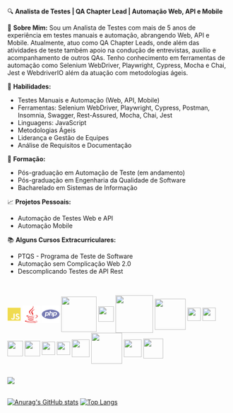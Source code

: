 🔍 **Analista de Testes | QA Chapter Lead | Automação Web, API e Mobile**

🎯 **Sobre Mim:**
Sou um Analista de Testes com mais de 5 anos de experiência em testes manuais e automação, abrangendo Web, API e Mobile. Atualmente, atuo como QA Chapter Leads, onde além das atividades de teste também apoio na condução de entrevistas, auxílio e acompanhamento de outros QAs. Tenho conhecimento em ferramentas de automação como Selenium WebDriver, Playwright, Cypress, Mocha e Chai, Jest e WebdriverIO além da atuação com metodologias ágeis.

🚀 **Habilidades:**
- Testes Manuais e Automação (Web, API, Mobile)
- Ferramentas: Selenium WebDriver, Playwright, Cypress, Postman, Insomnia, Swagger, Rest-Assured, Mocha, Chai, Jest
- Linguagens: JavaScript
- Metodologias Ágeis
- Liderança e Gestão de Equipes
- Análise de Requisitos e Documentação

🌱 **Formação:**
- Pós-graduação em Automação de Teste (em andamento)
- Pós-graduação em Engenharia da Qualidade de Software
- Bacharelado em Sistemas de Informação

📈 **Projetos Pessoais:**
- Automação de Testes Web e API
- Automação Mobile

📚 **Alguns Cursos Extracurriculares:**
- PTQS - Programa de Teste de Software
- Automação sem Complicação Web 2.0
- Descomplicando Testes de API Rest

##

<div style="display: inline_block"><br>
  <img align="center" height="30" width="30" src="https://raw.githubusercontent.com/devicons/devicon/master/icons/javascript/javascript-plain.svg">
  <img align="center" height="40" width="40" src="https://raw.githubusercontent.com/devicons/devicon/master/icons/java/java-plain.svg">
  <img align="center" height="40" width="40" src="https://raw.githubusercontent.com/devicons/devicon/master/icons/php/php-plain.svg">
  
  <img align="center" height="80" width="80" img src="https://cdn.jsdelivr.net/gh/devicons/devicon/icons/nodejs/nodejs-original-wordmark.svg" />

  <img align="center" height="35" width="35" img src="https://cdn.jsdelivr.net/gh/devicons/devicon@latest/icons/laravel/laravel-original.svg" />
  <img align="center" height="85" width="85" img src="https://cdn.jsdelivr.net/gh/devicons/devicon/icons/sequelize/sequelize-original-wordmark.svg" />
  <img align="center" height="70" width="70" img src="https://cdn.jsdelivr.net/gh/devicons/devicon/icons/express/express-original-wordmark.svg" />
  
  <img align="center" height="30" width="30" img src="https://cdn.jsdelivr.net/gh/devicons/devicon/icons/selenium/selenium-original.svg" />
  <img align="center" height="30" width="30" img src="https://cdn.jsdelivr.net/gh/devicons/devicon/icons/cucumber/cucumber-plain.svg" />
  <img align="center" height="35" width="35" img src="https://cdn.jsdelivr.net/gh/devicons/devicon/icons/jest/jest-plain.svg" />
  <img align="center" height="35" width="35" img src="https://cdn.jsdelivr.net/gh/devicons/devicon/icons/mocha/mocha-plain.svg" />
  
  <img align="center" height="30" width="30" img src="https://cdn.jsdelivr.net/gh/devicons/devicon/icons/vscode/vscode-original.svg" />
  <img align="center" height="30" width="30" img src="https://cdn.jsdelivr.net/gh/devicons/devicon/icons/intellij/intellij-original.svg" />
  
  <img align="center" height="40" width="40" img src="https://cdn.jsdelivr.net/gh/devicons/devicon/icons/jira/jira-original-wordmark.svg" />
  
  <img align="center" height="70" width="70" img src="https://cdn.jsdelivr.net/gh/devicons/devicon/icons/mysql/mysql-original-wordmark.svg" />
  <img align="center" height="40" width="40" img src="https://cdn.jsdelivr.net/gh/devicons/devicon/icons/redis/redis-original-wordmark.svg" />
  
  <img align="center" height="45" width="45" img src="https://cdn.jsdelivr.net/gh/devicons/devicon@latest/icons/docker/docker-original-wordmark.svg" />

</div>

##

<div> 
  <a href="https://br.linkedin.com/in/leonardo-luiz-padilha" target="_blank"><img src="https://img.shields.io/badge/-LinkedIn-%230077B5?style=for-the- badge&logo=linkedin&logoColor=white" target="_blank"></a> 
</div>

##

[![Anurag's GitHub stats](https://github-readme-stats.vercel.app/api?username=leonardopadilha)](https://github.com/anuraghazra/github-readme-stats)
[![Top Langs](https://github-readme-stats.vercel.app/api/top-langs/?username=leonardopadilha&layout=compact)](https://github.com/anuraghazra/github-readme-stats)











